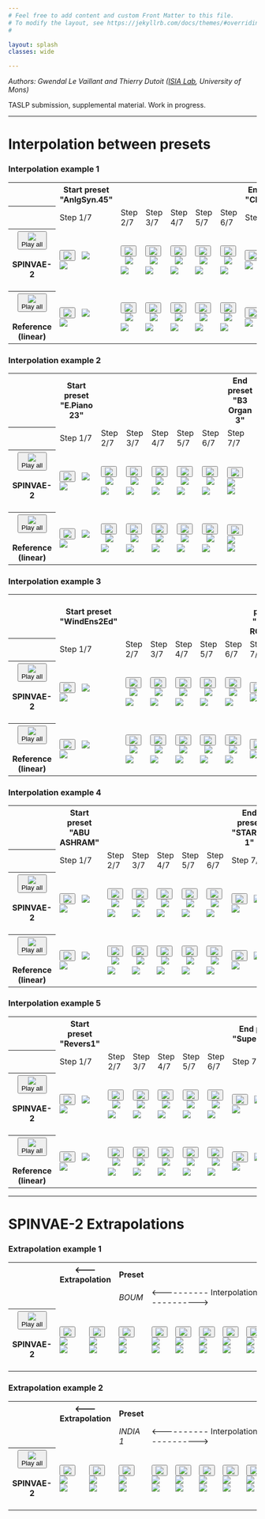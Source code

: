 ```yaml
---
# Feel free to add content and custom Front Matter to this file.
# To modify the layout, see https://jekyllrb.com/docs/themes/#overriding-theme-defaults
#

layout: splash
classes: wide

---
```



<script type="text/javascript" src="assets/js/howler.min.js"></script>
<script type="text/javascript" src="assets/js/listen.js"></script>

<link rel="stylesheet" href="assets/css/styles.css">

*Authors: Gwendal Le Vaillant and Thierry Dutoit ([ISIA Lab](https://web.umons.ac.be/isia/), University of Mons)*

TASLP submission, supplemental material. 
Work in progress.

---

# Interpolation between presets

### Interpolation example 1

<div class="figure">
    <table>
        <tr>
            <th></th>
            <th>Start preset<br/>"AnlgSyn.45"</th>
            <th></th>
            <th></th>
            <th></th>
            <th></th>
            <th></th>
            <th>End preset<br />"ClinkieBel"</th>
        </tr>
        <tr>
            <th></th>
            <td>Step 1/7</td>
            <td>Step 2/7</td>
            <td>Step 3/7</td>
            <td>Step 4/7</td>
            <td>Step 5/7</td>
            <td>Step 6/7</td>
            <td>Step 7/7</td>
        </tr>
        <tr> <!-- SPINVAE interp -->
            <th scope="row">
                <button type="button" id="playSequence4" onclick="onPlaySequenceButtonClicked(4)">
                    <img src="assets/svg/play.svg" class="play_button"/>  <br> Play all
                </button>
                <br>  <br> SPINVAE-2 <br> &nbsp;
            </th>
            <td>
                <button type="button" onclick="onPlayButtonClicked(4, 0)"><img src="assets/svg/play.svg" class="play_button"/></button> &nbsp; 
                <img src="assets/svg/soundwave.svg" id="seq4_wave0" class="soundwave"/><br />
                <img src="assets/interpolation/254_spinvae/spectrogram_step00.png"/>
            </td>
            <td>
                <button type="button" onclick="onPlayButtonClicked(4, 1)"><img src="assets/svg/play.svg" class="play_button"/></button> &nbsp; 
                <img src="assets/svg/soundwave.svg" id="seq4_wave1" class="soundwave"/><br />
                <img src="assets/interpolation/254_spinvae/spectrogram_step01.png"/>
            </td>
            <td>
                <button type="button" onclick="onPlayButtonClicked(4, 2)"><img src="assets/svg/play.svg" class="play_button"/></button> &nbsp; 
                <img src="assets/svg/soundwave.svg" id="seq4_wave2" class="soundwave"/><br />
                <img src="assets/interpolation/254_spinvae/spectrogram_step02.png"/>
            </td>
            <td>
                <button type="button" onclick="onPlayButtonClicked(4, 3)"><img src="assets/svg/play.svg" class="play_button"/></button> &nbsp; 
                <img src="assets/svg/soundwave.svg" id="seq4_wave3" class="soundwave"/><br />
                <img src="assets/interpolation/254_spinvae/spectrogram_step03.png"/>
            </td>
            <td>
                <button type="button" onclick="onPlayButtonClicked(4, 4)"><img src="assets/svg/play.svg" class="play_button"/></button> &nbsp; 
                <img src="assets/svg/soundwave.svg" id="seq4_wave4" class="soundwave"/><br />
                <img src="assets/interpolation/254_spinvae/spectrogram_step04.png"/>
            </td>
            <td>
                <button type="button" onclick="onPlayButtonClicked(4, 5)"><img src="assets/svg/play.svg" class="play_button"/></button> &nbsp; 
                <img src="assets/svg/soundwave.svg" id="seq4_wave5" class="soundwave"/><br />
                <img src="assets/interpolation/254_spinvae/spectrogram_step05.png"/>
            </td>
            <td>
                <button type="button" onclick="onPlayButtonClicked(4, 6)"><img src="assets/svg/play.svg" class="play_button"/></button> &nbsp; 
                <img src="assets/svg/soundwave.svg" id="seq4_wave6" class="soundwave"/><br />
                <img src="assets/interpolation/254_spinvae/spectrogram_step06.png"/>
            </td>
        </tr>
        <tr> <!-- REFERENCE interp -->
            <th scope="row">
                <button type="button" id="playSequence5" onclick="onPlaySequenceButtonClicked(5)">
                    <img src="assets/svg/play.svg" class="play_button"/>  <br> Play all
                </button>
                <br>  <br> Reference <br> (linear)
            </th>
            <td>
                <button type="button" onclick="onPlayButtonClicked(5, 0)"><img src="assets/svg/play.svg" class="play_button"/></button> &nbsp; 
                <img src="assets/svg/soundwave.svg" id="seq5_wave0" class="soundwave"/><br />
                <img src="assets/interpolation/254_reference/spectrogram_step00.png"/>
            </td>
            <td>
                <button type="button" onclick="onPlayButtonClicked(5, 1)"><img src="assets/svg/play.svg" class="play_button"/></button> &nbsp; 
                <img src="assets/svg/soundwave.svg" id="seq5_wave1" class="soundwave"/><br />
                <img src="assets/interpolation/254_reference/spectrogram_step01.png"/>
            </td>
            <td>
                <button type="button" onclick="onPlayButtonClicked(5, 2)"><img src="assets/svg/play.svg" class="play_button"/></button> &nbsp; 
                <img src="assets/svg/soundwave.svg" id="seq5_wave2" class="soundwave"/><br />
                <img src="assets/interpolation/254_reference/spectrogram_step02.png"/>
            </td>
            <td>
                <button type="button" onclick="onPlayButtonClicked(5, 3)"><img src="assets/svg/play.svg" class="play_button"/></button> &nbsp; 
                <img src="assets/svg/soundwave.svg" id="seq5_wave3" class="soundwave"/><br />
                <img src="assets/interpolation/254_reference/spectrogram_step03.png"/>
            </td>
            <td>
                <button type="button" onclick="onPlayButtonClicked(5, 4)"><img src="assets/svg/play.svg" class="play_button"/></button> &nbsp; 
                <img src="assets/svg/soundwave.svg" id="seq5_wave4" class="soundwave"/><br />
                <img src="assets/interpolation/254_reference/spectrogram_step04.png"/>
            </td>
            <td>
                <button type="button" onclick="onPlayButtonClicked(5, 5)"><img src="assets/svg/play.svg" class="play_button"/></button> &nbsp; 
                <img src="assets/svg/soundwave.svg" id="seq5_wave5" class="soundwave"/><br />
                <img src="assets/interpolation/254_reference/spectrogram_step05.png"/>
            </td>
            <td>
                <button type="button" onclick="onPlayButtonClicked(5, 6)"><img src="assets/svg/play.svg" class="play_button"/></button> &nbsp; 
                <img src="assets/svg/soundwave.svg" id="seq5_wave6" class="soundwave"/><br />
                <img src="assets/interpolation/254_reference/spectrogram_step06.png"/>
            </td>
        </tr>
    </table>
</div>

### Interpolation example 2

<div class="figure">
    <table>
        <tr>
            <th></th>
            <th>Start preset<br/>"E.Piano 23"</th>
            <th></th>
            <th></th>
            <th></th>
            <th></th>
            <th></th>
            <th>End preset<br />"B3 Organ 3"</th>
        </tr>
        <tr>
            <th></th>
            <td>Step 1/7</td>
            <td>Step 2/7</td>
            <td>Step 3/7</td>
            <td>Step 4/7</td>
            <td>Step 5/7</td>
            <td>Step 6/7</td>
            <td>Step 7/7</td>
        </tr>
        <tr> <!-- SPINVAE interp -->
            <th scope="row">
                <button type="button" onclick="onPlaySequenceButtonClicked(6)">
                    <img src="assets/svg/play.svg" class="play_button"/>  <br> Play all
                </button>
                <br>  <br> SPINVAE-2 <br> &nbsp;
            </th>
            <td>
                <button type="button" onclick="onPlayButtonClicked(6, 0)"><img src="assets/svg/play.svg" class="play_button"/></button> &nbsp; 
                <img src="assets/svg/soundwave.svg" id="seq6_wave0" class="soundwave"/><br />
                <img src="assets/interpolation/263_spinvae/spectrogram_step00.png"/>
            </td>
            <td>
                <button type="button" onclick="onPlayButtonClicked(6, 1)"><img src="assets/svg/play.svg" class="play_button"/></button> &nbsp; 
                <img src="assets/svg/soundwave.svg" id="seq6_wave1" class="soundwave"/><br />
                <img src="assets/interpolation/263_spinvae/spectrogram_step01.png"/>
            </td>
            <td>
                <button type="button" onclick="onPlayButtonClicked(6, 2)"><img src="assets/svg/play.svg" class="play_button"/></button> &nbsp; 
                <img src="assets/svg/soundwave.svg" id="seq6_wave2" class="soundwave"/><br />
                <img src="assets/interpolation/263_spinvae/spectrogram_step02.png"/>
            </td>
            <td>
                <button type="button" onclick="onPlayButtonClicked(6, 3)"><img src="assets/svg/play.svg" class="play_button"/></button> &nbsp; 
                <img src="assets/svg/soundwave.svg" id="seq6_wave3" class="soundwave"/><br />
                <img src="assets/interpolation/263_spinvae/spectrogram_step03.png"/>
            </td>
            <td>
                <button type="button" onclick="onPlayButtonClicked(6, 4)"><img src="assets/svg/play.svg" class="play_button"/></button> &nbsp; 
                <img src="assets/svg/soundwave.svg" id="seq6_wave4" class="soundwave"/><br />
                <img src="assets/interpolation/263_spinvae/spectrogram_step04.png"/>
            </td>
            <td>
                <button type="button" onclick="onPlayButtonClicked(6, 5)"><img src="assets/svg/play.svg" class="play_button"/></button> &nbsp; 
                <img src="assets/svg/soundwave.svg" id="seq6_wave5" class="soundwave"/><br />
                <img src="assets/interpolation/263_spinvae/spectrogram_step05.png"/>
            </td>
            <td>
                <button type="button" onclick="onPlayButtonClicked(6, 6)"><img src="assets/svg/play.svg" class="play_button"/></button> &nbsp; 
                <img src="assets/svg/soundwave.svg" id="seq6_wave6" class="soundwave"/><br />
                <img src="assets/interpolation/263_spinvae/spectrogram_step06.png"/>
            </td>
        </tr>
        <tr> <!-- REFERENCE interp -->
            <th scope="row">
                <button type="button" onclick="onPlaySequenceButtonClicked(7)">
                    <img src="assets/svg/play.svg" class="play_button"/>  <br> Play all
                </button>
                <br>  <br> Reference <br> (linear)
            </th>
            <td>
                <button type="button" onclick="onPlayButtonClicked(7, 0)"><img src="assets/svg/play.svg" class="play_button"/></button> &nbsp; 
                <img src="assets/svg/soundwave.svg" id="seq7_wave0" class="soundwave"/><br />
                <img src="assets/interpolation/263_reference/spectrogram_step00.png"/>
            </td>
            <td>
                <button type="button" onclick="onPlayButtonClicked(7, 1)"><img src="assets/svg/play.svg" class="play_button"/></button> &nbsp; 
                <img src="assets/svg/soundwave.svg" id="seq7_wave1" class="soundwave"/><br />
                <img src="assets/interpolation/263_reference/spectrogram_step01.png"/>
            </td>
            <td>
                <button type="button" onclick="onPlayButtonClicked(7, 2)"><img src="assets/svg/play.svg" class="play_button"/></button> &nbsp; 
                <img src="assets/svg/soundwave.svg" id="seq7_wave2" class="soundwave"/><br />
                <img src="assets/interpolation/263_reference/spectrogram_step02.png"/>
            </td>
            <td>
                <button type="button" onclick="onPlayButtonClicked(7, 3)"><img src="assets/svg/play.svg" class="play_button"/></button> &nbsp; 
                <img src="assets/svg/soundwave.svg" id="seq7_wave3" class="soundwave"/><br />
                <img src="assets/interpolation/263_reference/spectrogram_step03.png"/>
            </td>
            <td>
                <button type="button" onclick="onPlayButtonClicked(7, 4)"><img src="assets/svg/play.svg" class="play_button"/></button> &nbsp; 
                <img src="assets/svg/soundwave.svg" id="seq7_wave4" class="soundwave"/><br />
                <img src="assets/interpolation/263_reference/spectrogram_step04.png"/>
            </td>
            <td>
                <button type="button" onclick="onPlayButtonClicked(7, 5)"><img src="assets/svg/play.svg" class="play_button"/></button> &nbsp; 
                <img src="assets/svg/soundwave.svg" id="seq7_wave5" class="soundwave"/><br />
                <img src="assets/interpolation/263_reference/spectrogram_step05.png"/>
            </td>
            <td>
                <button type="button" onclick="onPlayButtonClicked(7, 6)"><img src="assets/svg/play.svg" class="play_button"/></button> &nbsp; 
                <img src="assets/svg/soundwave.svg" id="seq7_wave6" class="soundwave"/><br />
                <img src="assets/interpolation/263_reference/spectrogram_step06.png"/>
            </td>
        </tr>
    </table>
</div>


### Interpolation example 3

<div class="figure">
    <table>
        <tr>
            <th></th>
            <th>Start preset<br/>"WindEns2Ed"</th>
            <th></th>
            <th></th>
            <th></th>
            <th></th>
            <th></th>
            <th>End preset<br />"HARD ROADS"</th>
        </tr>
        <tr>
            <th></th>
            <td>Step 1/7</td>
            <td>Step 2/7</td>
            <td>Step 3/7</td>
            <td>Step 4/7</td>
            <td>Step 5/7</td>
            <td>Step 6/7</td>
            <td>Step 7/7</td>
        </tr>
        <tr> <!-- SPINVAE interp -->
            <th scope="row">
                <button type="button" onclick="onPlaySequenceButtonClicked(0)">
                    <img src="assets/svg/play.svg" class="play_button"/>  <br> Play all
                </button>
                <br>  <br> SPINVAE-2 <br> &nbsp;
            </th>
            <td>
                <button type="button" onclick="onPlayButtonClicked(0, 0)"><img src="assets/svg/play.svg" class="play_button"/></button> &nbsp; 
                <img src="assets/svg/soundwave.svg" id="seq0_wave0" class="soundwave"/><br />
                <img src="assets/interpolation/135_spinvae/spectrogram_step00.png"/>
            </td>
            <td>
                <button type="button" onclick="onPlayButtonClicked(0, 1)"><img src="assets/svg/play.svg" class="play_button"/></button> &nbsp; 
                <img src="assets/svg/soundwave.svg" id="seq0_wave1" class="soundwave"/><br />
                <img src="assets/interpolation/135_spinvae/spectrogram_step01.png"/>
            </td>
            <td>
                <button type="button" onclick="onPlayButtonClicked(0, 2)"><img src="assets/svg/play.svg" class="play_button"/></button> &nbsp; 
                <img src="assets/svg/soundwave.svg" id="seq0_wave2" class="soundwave"/><br />
                <img src="assets/interpolation/135_spinvae/spectrogram_step02.png"/>
            </td>
            <td>
                <button type="button" onclick="onPlayButtonClicked(0, 3)"><img src="assets/svg/play.svg" class="play_button"/></button> &nbsp; 
                <img src="assets/svg/soundwave.svg" id="seq0_wave3" class="soundwave"/><br />
                <img src="assets/interpolation/135_spinvae/spectrogram_step03.png"/>
            </td>
            <td>
                <button type="button" onclick="onPlayButtonClicked(0, 4)"><img src="assets/svg/play.svg" class="play_button"/></button> &nbsp; 
                <img src="assets/svg/soundwave.svg" id="seq0_wave4" class="soundwave"/><br />
                <img src="assets/interpolation/135_spinvae/spectrogram_step04.png"/>
            </td>
            <td>
                <button type="button" onclick="onPlayButtonClicked(0, 5)"><img src="assets/svg/play.svg" class="play_button"/></button> &nbsp; 
                <img src="assets/svg/soundwave.svg" id="seq0_wave5" class="soundwave"/><br />
                <img src="assets/interpolation/135_spinvae/spectrogram_step05.png"/>
            </td>
            <td>
                <button type="button" onclick="onPlayButtonClicked(0, 6)"><img src="assets/svg/play.svg" class="play_button"/></button> &nbsp; 
                <img src="assets/svg/soundwave.svg" id="seq0_wave6" class="soundwave"/><br />
                <img src="assets/interpolation/135_spinvae/spectrogram_step06.png"/>
            </td>
        </tr>
        <tr> <!-- REFERENCE interp -->
            <th scope="row">
                <button type="button" id="playSequence1" onclick="onPlaySequenceButtonClicked(1)">
                    <img src="assets/svg/play.svg" class="play_button"/>  <br> Play all
                </button>
                <br>  <br> Reference <br> (linear)
            </th>
            <td>
                <button type="button" onclick="onPlayButtonClicked(1, 0)"><img src="assets/svg/play.svg" class="play_button"/></button> &nbsp; 
                <img src="assets/svg/soundwave.svg" id="seq1_wave0" class="soundwave"/><br />
                <img src="assets/interpolation/135_reference/spectrogram_step00.png"/>
            </td>
            <td>
                <button type="button" onclick="onPlayButtonClicked(1, 1)"><img src="assets/svg/play.svg" class="play_button"/></button> &nbsp; 
                <img src="assets/svg/soundwave.svg" id="seq1_wave1" class="soundwave"/><br />
                <img src="assets/interpolation/135_reference/spectrogram_step01.png"/>
            </td>
            <td>
                <button type="button" onclick="onPlayButtonClicked(1, 2)"><img src="assets/svg/play.svg" class="play_button"/></button> &nbsp; 
                <img src="assets/svg/soundwave.svg" id="seq1_wave2" class="soundwave"/><br />
                <img src="assets/interpolation/135_reference/spectrogram_step02.png"/>
            </td>
            <td>
                <button type="button" onclick="onPlayButtonClicked(1, 3)"><img src="assets/svg/play.svg" class="play_button"/></button> &nbsp; 
                <img src="assets/svg/soundwave.svg" id="seq1_wave3" class="soundwave"/><br />
                <img src="assets/interpolation/135_reference/spectrogram_step03.png"/>
            </td>
            <td>
                <button type="button" onclick="onPlayButtonClicked(1, 4)"><img src="assets/svg/play.svg" class="play_button"/></button> &nbsp; 
                <img src="assets/svg/soundwave.svg" id="seq1_wave4" class="soundwave"/><br />
                <img src="assets/interpolation/135_reference/spectrogram_step04.png"/>
            </td>
            <td>
                <button type="button" onclick="onPlayButtonClicked(1, 5)"><img src="assets/svg/play.svg" class="play_button"/></button> &nbsp; 
                <img src="assets/svg/soundwave.svg" id="seq1_wave5" class="soundwave"/><br />
                <img src="assets/interpolation/135_reference/spectrogram_step05.png"/>
            </td>
            <td>
                <button type="button" onclick="onPlayButtonClicked(1, 6)"><img src="assets/svg/play.svg" class="play_button"/></button> &nbsp; 
                <img src="assets/svg/soundwave.svg" id="seq1_wave6" class="soundwave"/><br />
                <img src="assets/interpolation/135_reference/spectrogram_step06.png"/>
            </td>
        </tr>
    </table>
</div>


### Interpolation example 4

<div class="figure">
    <table>
        <tr>
            <th></th>
            <th>Start preset<br/>"ABU ASHRAM"</th>
            <th></th>
            <th></th>
            <th></th>
            <th></th>
            <th></th>
            <th>End preset<br />"STARRY 1"</th>
        </tr>
        <tr>
            <th></th>
            <td>Step 1/7</td>
            <td>Step 2/7</td>
            <td>Step 3/7</td>
            <td>Step 4/7</td>
            <td>Step 5/7</td>
            <td>Step 6/7</td>
            <td>Step 7/7</td>
        </tr>
        <tr> <!-- SPINVAE interp -->
            <th scope="row">
                <button type="button" id="playSequence2" onclick="onPlaySequenceButtonClicked(2)">
                    <img src="assets/svg/play.svg" class="play_button"/>  <br> Play all
                </button>
                <br>  <br> SPINVAE-2 <br> &nbsp;
            </th>
            <td>
                <button type="button" onclick="onPlayButtonClicked(2, 0)" id="playSeq0Sound0">
                    <img src="assets/svg/play.svg" class="play_button"/>
                </button> &nbsp; 
                <img src="assets/svg/soundwave.svg" id="seq2_wave0" class="soundwave"/><br />
                <img src="assets/interpolation/6_spinvae/spectrogram_step00.png"/>
            </td>
            <td>
                <button type="button" onclick="onPlayButtonClicked(2, 1)"><img src="assets/svg/play.svg" class="play_button"/></button> &nbsp; 
                <img src="assets/svg/soundwave.svg" id="seq2_wave1" class="soundwave"/><br />
                <img src="assets/interpolation/6_spinvae/spectrogram_step01.png"/>
            </td>
            <td>
                <button type="button" onclick="onPlayButtonClicked(2, 2)"><img src="assets/svg/play.svg" class="play_button"/></button> &nbsp; 
                <img src="assets/svg/soundwave.svg" id="seq2_wave2" class="soundwave"/><br />
                <img src="assets/interpolation/6_spinvae/spectrogram_step02.png"/>
            </td>
            <td>
                <button type="button" onclick="onPlayButtonClicked(2, 3)"><img src="assets/svg/play.svg" class="play_button"/></button> &nbsp; 
                <img src="assets/svg/soundwave.svg" id="seq2_wave3" class="soundwave"/><br />
                <img src="assets/interpolation/6_spinvae/spectrogram_step03.png"/>
            </td>
            <td>
                <button type="button" onclick="onPlayButtonClicked(2, 4)"><img src="assets/svg/play.svg" class="play_button"/></button> &nbsp; 
                <img src="assets/svg/soundwave.svg" id="seq2_wave4" class="soundwave"/><br />
                <img src="assets/interpolation/6_spinvae/spectrogram_step04.png"/>
            </td>
            <td>
                <button type="button" onclick="onPlayButtonClicked(2, 5)"><img src="assets/svg/play.svg" class="play_button"/></button> &nbsp; 
                <img src="assets/svg/soundwave.svg" id="seq2_wave5" class="soundwave"/><br />
                <img src="assets/interpolation/6_spinvae/spectrogram_step05.png"/>
            </td>
            <td>
                <button type="button" onclick="onPlayButtonClicked(2, 6)"><img src="assets/svg/play.svg" class="play_button"/></button> &nbsp; 
                <img src="assets/svg/soundwave.svg" id="seq2_wave6" class="soundwave"/><br />
                <img src="assets/interpolation/6_spinvae/spectrogram_step06.png"/>
            </td>
        </tr>
        <tr> <!-- REFERENCE interp -->
            <th scope="row">
                <button type="button" id="playSequence3" onclick="onPlaySequenceButtonClicked(3)">
                    <img src="assets/svg/play.svg" class="play_button"/>  <br> Play all
                </button>
                <br>  <br> Reference <br> (linear)
            </th>
            <td>
                <button type="button" onclick="onPlayButtonClicked(3, 0)"><img src="assets/svg/play.svg" class="play_button"/></button> &nbsp; 
                <img src="assets/svg/soundwave.svg" id="seq3_wave0" class="soundwave"/><br />
                <img src="assets/interpolation/6_reference/spectrogram_step00.png"/>
            </td>
            <td>
                <button type="button" onclick="onPlayButtonClicked(3, 1)"><img src="assets/svg/play.svg" class="play_button"/></button> &nbsp; 
                <img src="assets/svg/soundwave.svg" id="seq3_wave1" class="soundwave"/><br />
                <img src="assets/interpolation/6_reference/spectrogram_step01.png"/>
            </td>
            <td>
                <button type="button" onclick="onPlayButtonClicked(3, 2)"><img src="assets/svg/play.svg" class="play_button"/></button> &nbsp; 
                <img src="assets/svg/soundwave.svg" id="seq3_wave2" class="soundwave"/><br />
                <img src="assets/interpolation/6_reference/spectrogram_step02.png"/>
            </td>
            <td>
                <button type="button" onclick="onPlayButtonClicked(3, 3)"><img src="assets/svg/play.svg" class="play_button"/></button> &nbsp; 
                <img src="assets/svg/soundwave.svg" id="seq3_wave3" class="soundwave"/><br />
                <img src="assets/interpolation/6_reference/spectrogram_step03.png"/>
            </td>
            <td>
                <button type="button" onclick="onPlayButtonClicked(3, 4)"><img src="assets/svg/play.svg" class="play_button"/></button> &nbsp; 
                <img src="assets/svg/soundwave.svg" id="seq3_wave4" class="soundwave"/><br />
                <img src="assets/interpolation/6_reference/spectrogram_step04.png"/>
            </td>
            <td>
                <button type="button" onclick="onPlayButtonClicked(3, 5)"><img src="assets/svg/play.svg" class="play_button"/></button> &nbsp; 
                <img src="assets/svg/soundwave.svg" id="seq3_wave5" class="soundwave"/><br />
                <img src="assets/interpolation/6_reference/spectrogram_step05.png"/>
            </td>
            <td>
                <button type="button" onclick="onPlayButtonClicked(3, 6)"><img src="assets/svg/play.svg" class="play_button"/></button> &nbsp; 
                <img src="assets/svg/soundwave.svg" id="seq3_wave6" class="soundwave"/><br />
                <img src="assets/interpolation/6_reference/spectrogram_step06.png"/>
            </td>
        </tr>
    </table>
</div>


### Interpolation example 5

<div class="figure">
    <table>
        <tr>
            <th></th>
            <th>Start preset<br/>"Revers1"</th>
            <th></th>
            <th></th>
            <th></th>
            <th></th>
            <th></th>
            <th>End preset<br />"SuperGrand"</th>
        </tr>
        <tr>
            <th></th>
            <td>Step 1/7</td>
            <td>Step 2/7</td>
            <td>Step 3/7</td>
            <td>Step 4/7</td>
            <td>Step 5/7</td>
            <td>Step 6/7</td>
            <td>Step 7/7</td>
        </tr>
        <tr> <!-- SPINVAE interp -->
            <th scope="row">
                <button type="button" onclick="onPlaySequenceButtonClicked(8)">
                    <img src="assets/svg/play.svg" class="play_button"/>  <br> Play all
                </button>
                <br>  <br> SPINVAE-2 <br> &nbsp;
            </th>
            <td>
                <button type="button" onclick="onPlayButtonClicked(8, 0)"><img src="assets/svg/play.svg" class="play_button"/></button> &nbsp; 
                <img src="assets/svg/soundwave.svg" id="seq8_wave0" class="soundwave"/><br />
                <img src="assets/interpolation/302_spinvae/spectrogram_step00.png"/>
            </td>
            <td>
                <button type="button" onclick="onPlayButtonClicked(8, 1)"><img src="assets/svg/play.svg" class="play_button"/></button> &nbsp; 
                <img src="assets/svg/soundwave.svg" id="seq8_wave1" class="soundwave"/><br />
                <img src="assets/interpolation/302_spinvae/spectrogram_step01.png"/>
            </td>
            <td>
                <button type="button" onclick="onPlayButtonClicked(8, 2)"><img src="assets/svg/play.svg" class="play_button"/></button> &nbsp; 
                <img src="assets/svg/soundwave.svg" id="seq8_wave2" class="soundwave"/><br />
                <img src="assets/interpolation/302_spinvae/spectrogram_step02.png"/>
            </td>
            <td>
                <button type="button" onclick="onPlayButtonClicked(8, 3)"><img src="assets/svg/play.svg" class="play_button"/></button> &nbsp; 
                <img src="assets/svg/soundwave.svg" id="seq8_wave3" class="soundwave"/><br />
                <img src="assets/interpolation/302_spinvae/spectrogram_step03.png"/>
            </td>
            <td>
                <button type="button" onclick="onPlayButtonClicked(8, 4)"><img src="assets/svg/play.svg" class="play_button"/></button> &nbsp; 
                <img src="assets/svg/soundwave.svg" id="seq8_wave4" class="soundwave"/><br />
                <img src="assets/interpolation/302_spinvae/spectrogram_step04.png"/>
            </td>
            <td>
                <button type="button" onclick="onPlayButtonClicked(8, 5)"><img src="assets/svg/play.svg" class="play_button"/></button> &nbsp; 
                <img src="assets/svg/soundwave.svg" id="seq8_wave5" class="soundwave"/><br />
                <img src="assets/interpolation/302_spinvae/spectrogram_step05.png"/>
            </td>
            <td>
                <button type="button" onclick="onPlayButtonClicked(8, 6)"><img src="assets/svg/play.svg" class="play_button"/></button> &nbsp; 
                <img src="assets/svg/soundwave.svg" id="seq8_wave6" class="soundwave"/><br />
                <img src="assets/interpolation/302_spinvae/spectrogram_step06.png"/>
            </td>
        </tr>
        <tr> <!-- REFERENCE interp -->
            <th scope="row">
                <button type="button" onclick="onPlaySequenceButtonClicked(9)">
                    <img src="assets/svg/play.svg" class="play_button"/>  <br> Play all
                </button>
                <br>  <br> Reference <br> (linear)
            </th>
            <td>
                <button type="button" onclick="onPlayButtonClicked(9, 0)"><img src="assets/svg/play.svg" class="play_button"/></button> &nbsp; 
                <img src="assets/svg/soundwave.svg" id="seq9_wave0" class="soundwave"/><br />
                <img src="assets/interpolation/302_reference/spectrogram_step00.png"/>
            </td>
            <td>
                <button type="button" onclick="onPlayButtonClicked(9, 1)"><img src="assets/svg/play.svg" class="play_button"/></button> &nbsp; 
                <img src="assets/svg/soundwave.svg" id="seq9_wave1" class="soundwave"/><br />
                <img src="assets/interpolation/302_reference/spectrogram_step01.png"/>
            </td>
            <td>
                <button type="button" onclick="onPlayButtonClicked(9, 2)"><img src="assets/svg/play.svg" class="play_button"/></button> &nbsp; 
                <img src="assets/svg/soundwave.svg" id="seq9_wave2" class="soundwave"/><br />
                <img src="assets/interpolation/302_reference/spectrogram_step02.png"/>
            </td>
            <td>
                <button type="button" onclick="onPlayButtonClicked(9, 3)"><img src="assets/svg/play.svg" class="play_button"/></button> &nbsp; 
                <img src="assets/svg/soundwave.svg" id="seq9_wave3" class="soundwave"/><br />
                <img src="assets/interpolation/302_reference/spectrogram_step03.png"/>
            </td>
            <td>
                <button type="button" onclick="onPlayButtonClicked(9, 4)"><img src="assets/svg/play.svg" class="play_button"/></button> &nbsp; 
                <img src="assets/svg/soundwave.svg" id="seq9_wave4" class="soundwave"/><br />
                <img src="assets/interpolation/302_reference/spectrogram_step04.png"/>
            </td>
            <td>
                <button type="button" onclick="onPlayButtonClicked(9, 5)"><img src="assets/svg/play.svg" class="play_button"/></button> &nbsp; 
                <img src="assets/svg/soundwave.svg" id="seq9_wave5" class="soundwave"/><br />
                <img src="assets/interpolation/302_reference/spectrogram_step05.png"/>
            </td>
            <td>
                <button type="button" onclick="onPlayButtonClicked(9, 6)"><img src="assets/svg/play.svg" class="play_button"/></button> &nbsp; 
                <img src="assets/svg/soundwave.svg" id="seq9_wave6" class="soundwave"/><br />
                <img src="assets/interpolation/302_reference/spectrogram_step06.png"/>
            </td>
        </tr>
    </table>
</div>



---

# SPINVAE-2 Extrapolations

### Extrapolation example 1

<div class="figure">
    <table>
        <tr>
            <th></th>
            <th colspan="2" class="centered_th">&lt;--- Extrapolation</th>
            <th>Preset</th>
            <th></th>
            <th></th>
            <th></th>
            <th></th>
            <th></th>
            <th>Preset</th>
            <th colspan="2" class="centered_th">Extrapolation ---&gt;</th>
        </tr>
        <tr>
            <td></td>
            <td></td>
            <td></td>
            <td><em>BOUM</em></td>
            <td colspan="5" class="centered_th">&lt;---------- Interpolation ----------&gt;</td>
            <td><em>fuzzerro</em></td>
            <td></td>
            <td></td>
        </tr>
        <tr>
            <th scope="row">
                <button type="button" onclick="onPlaySequenceButtonClicked(10)">
                    <img src="assets/svg/play.svg" class="play_button"/>  <br> Play all
                </button>
                <br>  <br> SPINVAE-2 <br> &nbsp;
            </th>
            <td>
                <button type="button" onclick="onPlayButtonClicked(10, 0)"><img src="assets/svg/play.svg" class="play_button"/></button> <br/> 
                <img src="assets/svg/soundwave.svg" id="seq10_wave0" class="soundwave"/><br />
                <img src="assets/extrapolation/199874_to_016527/spectrogram-2.png"/>
            </td>
            <td>
                <button type="button" onclick="onPlayButtonClicked(10, 1)"><img src="assets/svg/play.svg" class="play_button"/></button> <br/>
                <img src="assets/svg/soundwave.svg" id="seq10_wave1" class="soundwave"/><br />
                <img src="assets/extrapolation/199874_to_016527/spectrogram-1.png"/>
            </td>
            <td>
                <button type="button" onclick="onPlayButtonClicked(10, 2)"><img src="assets/svg/play.svg" class="play_button"/></button> <br/> 
                <img src="assets/svg/soundwave.svg" id="seq10_wave2" class="soundwave"/><br />
                <img src="assets/extrapolation/199874_to_016527/spectrogram00.png"/>
            </td>
            <td>
                <button type="button" onclick="onPlayButtonClicked(10, 3)"><img src="assets/svg/play.svg" class="play_button"/></button> <br/>
                <img src="assets/svg/soundwave.svg" id="seq10_wave3" class="soundwave"/><br />
                <img src="assets/extrapolation/199874_to_016527/spectrogram01.png"/>
            </td>
            <td>
                <button type="button" onclick="onPlayButtonClicked(10, 4)"><img src="assets/svg/play.svg" class="play_button"/></button> <br/>
                <img src="assets/svg/soundwave.svg" id="seq10_wave4" class="soundwave"/><br />
                <img src="assets/extrapolation/199874_to_016527/spectrogram02.png"/>
            </td>
            <td>
                <button type="button" onclick="onPlayButtonClicked(10, 5)"><img src="assets/svg/play.svg" class="play_button"/></button> <br/>
                <img src="assets/svg/soundwave.svg" id="seq10_wave5" class="soundwave"/><br />
                <img src="assets/extrapolation/199874_to_016527/spectrogram03.png"/>
            </td>
            <td>
                <button type="button" onclick="onPlayButtonClicked(10, 6)"><img src="assets/svg/play.svg" class="play_button"/></button> <br/>
                <img src="assets/svg/soundwave.svg" id="seq10_wave6" class="soundwave"/><br />
                <img src="assets/extrapolation/199874_to_016527/spectrogram04.png"/>
            </td>
            <td>
                <button type="button" onclick="onPlayButtonClicked(10, 7)"><img src="assets/svg/play.svg" class="play_button"/></button> <br/>
                <img src="assets/svg/soundwave.svg" id="seq10_wave7" class="soundwave"/><br />
                <img src="assets/extrapolation/199874_to_016527/spectrogram05.png"/>
            </td>
            <td>
                <button type="button" onclick="onPlayButtonClicked(10, 8)"><img src="assets/svg/play.svg" class="play_button"/></button> <br/>
                <img src="assets/svg/soundwave.svg" id="seq10_wave8" class="soundwave"/><br />
                <img src="assets/extrapolation/199874_to_016527/spectrogram06.png"/>
            </td>
            <td>
                <button type="button" onclick="onPlayButtonClicked(10, 9)"><img src="assets/svg/play.svg" class="play_button"/></button> <br/>
                <img src="assets/svg/soundwave.svg" id="seq10_wave9" class="soundwave"/><br />
                <img src="assets/extrapolation/199874_to_016527/spectrogram07.png"/>
            </td>
            <td>
                <button type="button" onclick="onPlayButtonClicked(10, 10)"><img src="assets/svg/play.svg" class="play_button"/></button> <br/>
                <img src="assets/svg/soundwave.svg" id="seq10_wave10" class="soundwave"/><br />
                <img src="assets/extrapolation/199874_to_016527/spectrogram08.png"/>
            </td>
        </tr>
    </table>
</div>



### Extrapolation example 2

<div class="figure">
    <table>
        <tr>
            <th></th>
            <th colspan="2" class="centered_th">&lt;--- Extrapolation</th>
            <th>Preset</th>
            <th></th>
            <th></th>
            <th></th>
            <th></th>
            <th></th>
            <th>Preset</th>
            <th colspan="2" class="centered_th">Extrapolation ---&gt;</th>
        </tr>
        <tr>
            <td></td>
            <td></td>
            <td></td>
            <td><em>INDIA 1</em></td>
            <td colspan="5" class="centered_th">&lt;---------- Interpolation ----------&gt;</td>
            <td><em>Tonewheel2</em></td>
            <td></td>
            <td></td>
        </tr>
        <tr>
            <th scope="row">
                <button type="button" onclick="onPlaySequenceButtonClicked(11)">
                    <img src="assets/svg/play.svg" class="play_button"/>  <br> Play all
                </button>
                <br>  <br> SPINVAE-2 <br> &nbsp;
            </th>
            <td>
                <button type="button" onclick="onPlayButtonClicked(11, 0)"><img src="assets/svg/play.svg" class="play_button"/></button> <br/> 
                <img src="assets/svg/soundwave.svg" id="seq11_wave0" class="soundwave"/><br />
                <img src="assets/extrapolation/006777_to_246833/spectrogram-2.png"/>
            </td>
            <td>
                <button type="button" onclick="onPlayButtonClicked(11, 1)"><img src="assets/svg/play.svg" class="play_button"/></button> <br/>
                <img src="assets/svg/soundwave.svg" id="seq11_wave1" class="soundwave"/><br />
                <img src="assets/extrapolation/006777_to_246833/spectrogram-1.png"/>
            </td>
            <td>
                <button type="button" onclick="onPlayButtonClicked(11, 2)"><img src="assets/svg/play.svg" class="play_button"/></button> <br/> 
                <img src="assets/svg/soundwave.svg" id="seq11_wave2" class="soundwave"/><br />
                <img src="assets/extrapolation/006777_to_246833/spectrogram00.png"/>
            </td>
            <td>
                <button type="button" onclick="onPlayButtonClicked(11, 3)"><img src="assets/svg/play.svg" class="play_button"/></button> <br/>
                <img src="assets/svg/soundwave.svg" id="seq11_wave3" class="soundwave"/><br />
                <img src="assets/extrapolation/006777_to_246833/spectrogram01.png"/>
            </td>
            <td>
                <button type="button" onclick="onPlayButtonClicked(11, 4)"><img src="assets/svg/play.svg" class="play_button"/></button> <br/>
                <img src="assets/svg/soundwave.svg" id="seq11_wave4" class="soundwave"/><br />
                <img src="assets/extrapolation/006777_to_246833/spectrogram02.png"/>
            </td>
            <td>
                <button type="button" onclick="onPlayButtonClicked(11, 5)"><img src="assets/svg/play.svg" class="play_button"/></button> <br/>
                <img src="assets/svg/soundwave.svg" id="seq11_wave5" class="soundwave"/><br />
                <img src="assets/extrapolation/006777_to_246833/spectrogram03.png"/>
            </td>
            <td>
                <button type="button" onclick="onPlayButtonClicked(11, 6)"><img src="assets/svg/play.svg" class="play_button"/></button> <br/>
                <img src="assets/svg/soundwave.svg" id="seq11_wave6" class="soundwave"/><br />
                <img src="assets/extrapolation/006777_to_246833/spectrogram04.png"/>
            </td>
            <td>
                <button type="button" onclick="onPlayButtonClicked(11, 7)"><img src="assets/svg/play.svg" class="play_button"/></button> <br/>
                <img src="assets/svg/soundwave.svg" id="seq11_wave7" class="soundwave"/><br />
                <img src="assets/extrapolation/006777_to_246833/spectrogram05.png"/>
            </td>
            <td>
                <button type="button" onclick="onPlayButtonClicked(11, 8)"><img src="assets/svg/play.svg" class="play_button"/></button> <br/>
                <img src="assets/svg/soundwave.svg" id="seq11_wave8" class="soundwave"/><br />
                <img src="assets/extrapolation/006777_to_246833/spectrogram06.png"/>
            </td>
            <td>
                <button type="button" onclick="onPlayButtonClicked(11, 9)"><img src="assets/svg/play.svg" class="play_button"/></button> <br/>
                <img src="assets/svg/soundwave.svg" id="seq11_wave9" class="soundwave"/><br />
                <img src="assets/extrapolation/006777_to_246833/spectrogram07.png"/>
            </td>
            <td>
                <button type="button" onclick="onPlayButtonClicked(11, 10)"><img src="assets/svg/play.svg" class="play_button"/></button> <br/>
                <img src="assets/svg/soundwave.svg" id="seq11_wave10" class="soundwave"/><br />
                <img src="assets/extrapolation/006777_to_246833/spectrogram08.png"/>
            </td>
        </tr>
    </table>
</div>

